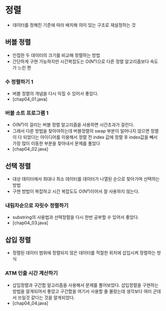 # 정렬
- 데이터를 정해진 기준에 따라 배치해 의미 있는 구조로 재설정하는 것

## 버블 정렬
- 인접한 두 데이터의 크기를 비교해 정렬하는 방법
- 간단하게 구현 가능하지만 시간복잡도는 O(N²)으로 다른 정렬 알고리즘보다 속도가 느린 편

### 수 정렬하기 1
- 버블 정렬의 개념을 다시 익힐 수 있어서 좋았다.
- [chap04_01.java]

### 버블 소트 프로그램 1
- O(N²)이 걸리는 버블 정렬 알고리즘을 사용하면 시간초과가 걸린다.
- 그래서 다른 방법을 찾아야하는데 버블정렬의 swap 부분이 일어나지 않으면 정렬이 다 되었다는 아이디어를 이용해서 정렬 전 index 값에 정렬 후 index값을 빼서 가장 많이 이동한 부분을 찾아내서 문제를 풀었다
- [chap04_02.java]

## 선택 정렬
- 대상 데이터에서 최대나 최소 데이터를 데이터가 나열된 순으로 찾아가며 선택하는 방법
- 구현 방법이 복잡하고 시간 복잡도도 O(N²)이어서 잘 사용하지 않는다.

### 내림차순으로 자릿수 정렬하기
- substring의 사용법과 선택정렬을 다시 한번 공부할 수 있어서 좋았다.
- [chap04_03.java]

## 삽입 정렬
- 정렬된 데이터 범위에 정렬되지 않은 데이터를 적절한 위치에 삽입시켜 정렬하는 방식

### ATM 인출 시간 계산하기
- 삽입정렬과 구간합 알고리즘을 사용해서 문제를 풀어보았다. 삽입정렬을 구현하는 방법을 알게되어서 좋았고 구간합을 여기서 사용할 줄 몰랐는데 생각보다 여러 군데서 쓰일것 같다는 것을 알게되었다.
- [chap04_04.java]